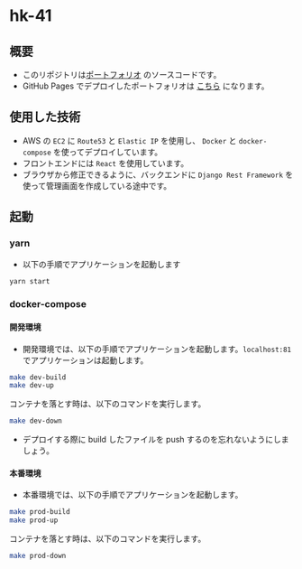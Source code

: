 # hk-41

## 概要

- このリポジトリは[ポートフォリオ](https://www.hk-41.work/) のソースコードです。
- GitHub Pages でデプロイしたポートフォリオは [こちら](dilmnqvovpnmlib.github.io/dilmnqvovpnmlib/) になります。

## 使用した技術

- AWS の `EC2` に `Route53` と `Elastic IP` を使用し、 `Docker` と `docker-compose` を使ってデプロイしています。
- フロントエンドには `React` を使用しています。
- ブラウザから修正できるように、バックエンドに `Django Rest Framework` を使って管理画面を作成している途中です。

## 起動

### yarn

- 以下の手順でアプリケーションを起動します

```bash
yarn start
```

### docker-compose

#### 開発環境

- 開発環境では、以下の手順でアプリケーションを起動します。`localhost:81` でアプリケーションは起動します。

```bash
make dev-build
make dev-up
```

コンテナを落とす時は、以下のコマンドを実行します。

```bash
make dev-down
```

- デプロイする際に build したファイルを push するのを忘れないようにしましょう。

#### 本番環境

- 本番環境では、以下の手順でアプリケーションを起動します。

```bash
make prod-build
make prod-up
```

コンテナを落とす時は、以下のコマンドを実行します。

```bash
make prod-down
```
